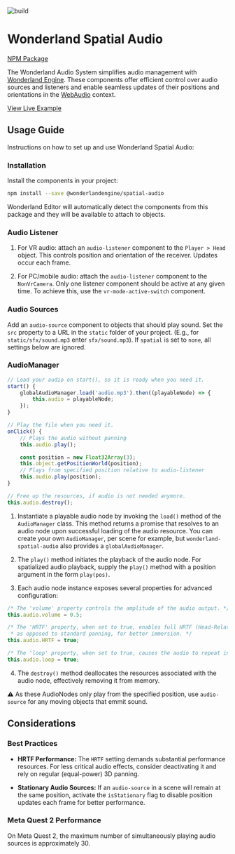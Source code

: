 ![build](https://github.com/WonderlandEngine/wonderland-engine-examples/actions/workflows/github-pages.yml/badge.svg)

# Wonderland Spatial Audio

[NPM Package](https://www.npmjs.com/package/@wonderlandengine/spatial-audio)

The Wonderland Audio System simplifies audio management with
[Wonderland Engine](https://wonderlandengine.com). These components offer efficient control
over audio sources and listeners and enable seamless updates of their positions and
orientations in the [WebAudio](https://developer.mozilla.org/en-US/docs/Web/API/Web_Audio_API) context.

[View Live Example](https://wonderlandengine.github.io/wonderland-spatial-audio/)


## Usage Guide

Instructions on how to set up and use Wonderland Spatial Audio:

### Installation

Install the components in your project:

```sh
npm install --save @wonderlandengine/spatial-audio
```

Wonderland Editor will automatically detect the components from this package and they will
be available to attach to objects.

### Audio Listener

1. For VR audio: attach an `audio-listener` component to the `Player > Head` object.
   This controls position and orientation of the receiver. Updates occur each frame.

2. For PC/mobile audio: attach the `audio-listener` component to the `NonVrCamera`.
   Only one listener component should be active at any given time. To achieve this, use
   the `vr-mode-active-switch` component.

### Audio Sources

Add an `audio-source` component to objects that should play sound. Set the `src`
property to a URL in the `static` folder of your project.
(E.g., for `static/sfx/sound.mp3` enter `sfx/sound.mp3`).
If `spatial` is set to `none`, all settings below are ignored.

### AudioManager

```js
// Load your audio on start(), so it is ready when you need it.
start() {
    globalAudioManager.load('audio.mp3').then((playableNode) => {
        this.audio = playableNode;
    });
}

// Play the file when you need it.
onClick() {
    // Plays the audio without panning
    this.audio.play(); 

    const position = new Float32Array(3);
    this.object.getPositionWorld(position);
    // Plays from specified position relative to audio-listener
    this.audio.play(position);
}

// Free up the resources, if audio is not needed anymore.
this.audio.destroy();
```

1. Instantiate a playable audio node by invoking the `load()` method of the `AudioManager` class. This method 
   returns a promise that resolves to an audio node upon successful loading of the audio resource. You can create 
   your own `AudioManager`, per scene for example, but `wonderland-spatial-audio` also provides a `globalAudioManager`.

2. The `play()` method initiates the playback of the audio node. For spatialized audio playback, supply the `play()` method with a position argument in the form `play(pos)`.

3. Each audio node instance exposes several properties for advanced configuration:

```js
/* The 'volume' property controls the amplitude of the audio output. */
this.audio.volume = 0.5;

/* The 'HRTF' property, when set to true, enables full HRTF (Head-Related Transfer Function) spatialization,
 * as opposed to standard panning, for better immersion. */
this.audio.HRTF = true;

/* The 'loop' property, when set to true, causes the audio to repeat indefinitely. */
this.audio.loop = true;
```

4. The `destroy()` method deallocates the resources associated with the audio node, effectively removing it from memory.

:warning: As these AudioNodes only play from the specified position, use `audio-source` for any moving objects that
emmit sound. 

## Considerations

### Best Practices

- **HRTF Performance:** The `HRTF` setting demands substantial performance resources.
  For less critical audio effects, consider deactivating it and rely on regular
  (equal-power) 3D panning.

- **Stationary Audio Sources:** If an `audio-source` in a scene will remain at the same
  position, activate the `isStationary` flag to disable position updates each frame for
  better performance.

### Meta Quest 2 Performance

On Meta Quest 2, the maximum number of simultaneously playing audio sources is
approximately 30.
